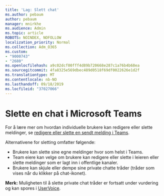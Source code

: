 ```yaml
---
title: 'Lag: Slett chat'
ms.author: pebaum
author: pebaum
manager: mnirkhe
ms.audience: Admin
ms.topic: article
ROBOTS: NOINDEX, NOFOLLOW
localization_priority: Normal
ms.collection: Adm_O365
ms.custom:
- "9000743"
- "2680"
ms.openlocfilehash: a9c02dcf00fff4d89b720668e287c1a76b4b68ea
ms.sourcegitcommit: 4fa8325e569dbec489d0518f69df0022626e1d2f
ms.translationtype: MT
ms.contentlocale: nb-NO
ms.lasthandoff: 09/18/2019
ms.locfileid: "37027066"
---
```

# <a name="delete-a-chat-in-microsoft-teams"></a>Slette en chat i Microsoft Teams

For å lære mer om hvordan individuelle brukere kan redigere eller slette meldinger, se [redigere eller slette en sendt melding i Teams](https://support.office.com/article/5f1fe604-a900-4a07-b8b7-8cf70ed6b263). 

Alternativene for sletting omfatter følgende:

- Brukere kan slette sine egne meldinger hvor som helst i Teams.
- Team eiere kan velge om brukere kan redigere eller slette i leieren eller slette meldinger som er lagt inn i offentlige kanaler.
- Brukere kan skjule eller dempe sine private chatte tråder (tråder som vises når du klikker på chat-ikonet).

**Merk:** Muligheten til å slette private chat tråder er fortsatt under vurdering og kan spores i [UserVoice](https://microsoftteams.uservoice.com/forums/555103-public/suggestions/33535006-delete-private-chat-threads). 